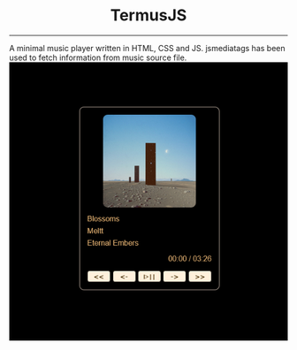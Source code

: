 <h1 align='center'>TermusJS</h1>
<hr>

A minimal music player written in HTML, CSS and JS. jsmediatags has been used to fetch information from music source file.
<img align='center' src="/termusJS.png"> 
